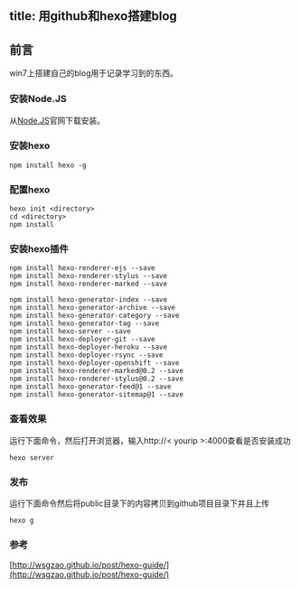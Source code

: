 title: 用github和hexo搭建blog
---

## 前言
win7上搭建自己的blog用于记录学习到的东西。

### 安装Node.JS
从[Node.JS](http://nodejs.org/)官网下载安装。

### 安装hexo
    npm install hexo -g

### 配置hexo
    hexo init <directory>
    cd <directory>
    npm install

### 安装hexo插件
    npm install hexo-renderer-ejs --save
    npm install hexo-renderer-stylus --save
    npm install hexo-renderer-marked --save

    npm install hexo-generator-index --save
    npm install hexo-generator-archive --save
    npm install hexo-generator-category --save
    npm install hexo-generator-tag --save
    npm install hexo-server --save
    npm install hexo-deployer-git --save
    npm install hexo-deployer-heroku --save
    npm install hexo-deployer-rsync --save
    npm install hexo-deployer-openshift --save
    npm install hexo-renderer-marked@0.2 --save
    npm install hexo-renderer-stylus@0.2 --save
    npm install hexo-generator-feed@1 --save
    npm install hexo-generator-sitemap@1 --save


### 查看效果
运行下面命令，然后打开浏览器，输入http://< yourip >:4000查看是否安装成功

    hexo server

### 发布
运行下面命令然后将public目录下的内容拷贝到github项目目录下并且上传

    hexo g

### 参考
[http://wsgzao.github.io/post/hexo-guide/](http://wsgzao.github.io/post/hexo-guide/)
